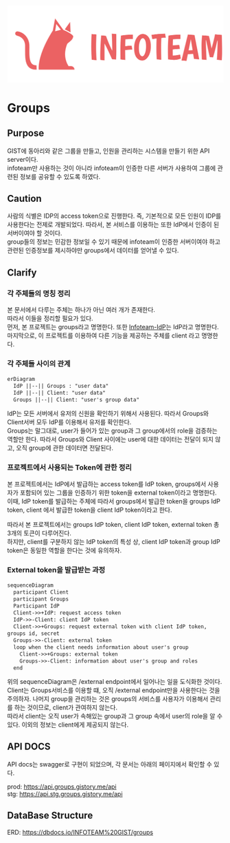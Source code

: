 <p align="center">
  <a href="https://introduce.gistory.me/" target="blank"><img src="assets/Infoteam.png" alt="Infoteam Logo" /></a>
</p>

# Groups

## Purpose

GIST에 동아리와 같은 그룹을 만들고, 인원을 관리하는 시스템을 만들기 위한 API server이다.  
infoteam만 사용하는 것이 아니라 infoteam이 인증한 다른 서버가 사용하여 그룹에 관련된 정보를 공유할 수 있도록 하였다.  

## Caution

사람의 식별은 IDP의 access token으로 진행한다. 즉, 기본적으로 모든 인원이 IDP를 사용한다는 전제로 개발되었다. 따라서, 본 서비스를 이용하는 또한 IdP에서 인증이 된 서버이여야 할 것이다.  
group들의 정보는 민감한 정보일 수 있기 때문에 infoteam이 인증한 서버이여야 하고 관련된 인증정보를 제시하야만 groups에서 데이터를 얻어낼 수 있다.

## Clarify

### 각 주체들의 명칭 정리

본 문서에서 다루는 주체는 하나가 아닌 여러 개가 존재한다.  
따라서 이들을 정리할 필요가 있다.  
먼저, 본 프로젝트는 groups라고 명명한다. 또한 [Infoteam-IdP](https://github.com/gsainfoteam/idp-be)는 IdP라고 명명한다. 마지막으로, 이 프로젝트를 이용하여 다른 기능을 제공하는 주체를 client 라고 명명한다.

### 각 주체들 사이의 관계

```mermaid
erDiagram
  IdP ||--|| Groups : "user data"
  IdP ||--|| Client: "user data"
  Groups ||--|| Client: "user's group data"
```

IdP는 모든 서버에서 유저의 신원을 확인하기 위해서 사용된다. 따라서 Groups와 Client서버 모두 IdP를 이용해서 유저를 확인한다.  
Groups는 말그대로, user가 들어가 있는 group과 그 group에서의 role을 검증하는 역할만 한다. 따라서 Groups와 Client 사이에는 user에 대한 데이터는 전달이 되지 않고, 오직 group에 관한 데이터면 전달된다.

### 프로젝트에서 사용되는 Token에 관한 정리

본 프로젝트에서는 IdP에서 발급하는 access token를 IdP token, groups에서 사용자가 포함되어 있는 그룹을 인증하기 위한 token을 external token이라고 명명한다.  
이때, IdP token를 발급하는 주체에 따라서 groups에서 발급한 token을 groups IdP token, client 에서 발급한 token을 client IdP token이라고 한다.

따라서 본 프로젝트에서는 groups IdP token, client IdP token, external token 총 3개의 토큰이 다루어진다.  
하지만, client를 구분하지 않는 IdP token의 특성 상, client IdP token과 group IdP token은 동일한 역할을 한다는 것에 유의하자.  

### External token을 발급받는 과정

```mermaid
sequenceDiagram
  participant Client
  participant Groups
  Participant IdP
  Client->>+IdP: request access token
  IdP->>-Client: client IdP token
  Client->>+Groups: request external token with client IdP token, groups id, secret
  Groups->>-Client: external token
  loop when the client needs information about user's group
    Client->>+Groups: external token
    Groups->>-Client: information about user's group and roles
  end
```

위의 sequenceDiagram은 /external endpoint에서 일어나는 일을 도식화한 것이다. Client는 Groups서비스를 이용할 떄, 오직 /external endpoint만을 사용한다는 것을 주의하자. 나머지 group을 관리하는 것은 groups의 서비스를 사용자가 이용해서 관리를 하는 것이므로, client가 관여하지 않는다.  
따라서 client는 오직 user가 속해있는 group과 그 group 속에서 user의 role을 알 수 있다. 이외의 정보는 client에게 제공되지 않는다.

## API DOCS

API docs는 swagger로 구현이 되었으며, 각 문서는 아래의 페이지에서 확인할 수 있다.

prod: <https://api.groups.gistory.me/api>  
stg: <https://api.stg.groups.gistory.me/api>

## DataBase Structure

ERD: <https://dbdocs.io/INFOTEAM%20GIST/groups>
